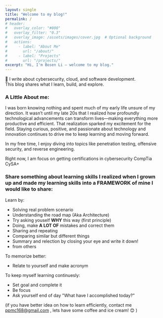 ```yaml
---
layout: single
title: "Welcome to my blog!"
permalink: /
# header:
#   overlay_color: "#000"
#   overlay_filter: "0.3"
#   overlay_image: /assets/images/cover.jpg  # Optional background
#   actions:
#     - label: "About Me"
#       url: "/about/"
#     - label: "Projects"
#       url: "/projects/"
excerpt: "Hi, I'm Bosen Li — welcome to my blog."
---
```

🌟 I write about cybersecurity, cloud, and software development.  
This blog shares what I learn, build, and explore.

### A Little About me:
I was born knowing nothing and spent much of my early life unsure of my direction. It wasn’t until my late 20s that I realized how profoundly technological advancements can transform lives—making everything more productive and efficient. That realization sparked my excitement for the field. Staying curious, positive, and passionate about technology and innovation continues to drive me to keep learning and moving forward.

In my free time, I enjoy diving into topics like penetration testing, offensive security, and reverse engineering.

Right now, I am focus on getting certifications in cybersecurity CompTia CySA+

### Share something about learning skills I realized when I grown up and made my learning skills into a FRAMEWORK of mine I would like to share:

Learn by:

- Solving real problem scenario
- Understanding the road map (Aka Architecture)
- Try asking youself **WHY** this way (first principle)
- Doing, make **A LOT OF** mistakes and correct them
- Sharing and repeating
- Comparing similar but different things
- Summary and relection by closing your eye and write it down!
- from others

To memorize better:

- Relate to yourself and make acronym

To keep myself learning continuesly:

- Set goal and complete it
- Be focus
- Ask yourself end of day "What have I accomplished today?"

(if you have better idea on how to learn efficiently, contact me ppmc168@gmail.com , lets have some coffee and ice cream! 😊 )


